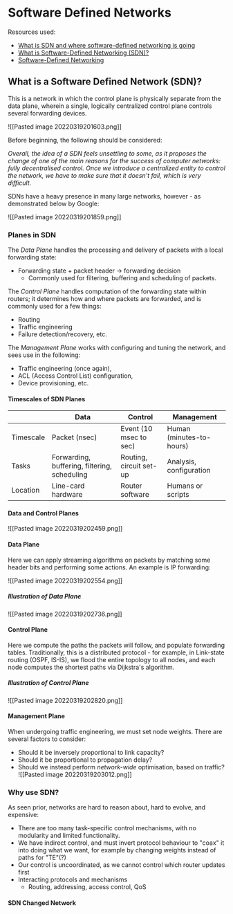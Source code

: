 # Software Defined Networks
Resources used:
- [What is SDN and where software-defined networking is going](https://www.networkworld.com/article/3209131/what-sdn-is-and-where-its-going.html)
- [What is Software-Defined Networking (SDN)?](https://www.vmware.com/topics/glossary/content/software-defined-networking)
- [Software-Defined Networking](https://www.cisco.com/c/en_uk/solutions/software-defined-networking/overview.html)

## What is a Software Defined Network (SDN)?
This is a network in which the control plane is physically separate from the data plane, wherein a single, logically centralized control plane controls several forwarding devices.

![[Pasted image 20220319201603.png]]

Before beginning, the following should be considered:

*Overall, the idea of a SDN feels unsettling to some, as it proposes the change of one of the main reasons for the success of computer networks: fully decentralised control. Once we introduce a centralized entity to control the network, we have to make sure that it doesn't fail, which is very difficult.*

SDNs have a heavy presence in many large networks, however - as demonstrated below by Google:

![[Pasted image 20220319201859.png]]

### Planes in SDN
The *Data Plane* handles the processing and delivery of packets with a local forwarding state:
- Forwarding state + packet header -> forwarding decision
	- Commonly used for filtering, buffering and scheduling of packets.

 The *Control Plane* handles computation of the forwarding state within routers; it determines how and where packets are forwarded, and is commonly used for a few things:
 - Routing
 - Traffic engineering
 - Failure detection/recovery, etc.

The *Management Plane* works with configuring and tuning the network, and sees use in the following:
- Traffic engineering (once again),
- ACL (Access Control List) configuration,
- Device provisioning, etc.

#### Timescales of SDN Planes
| | Data | Control | Management |
| --- | --- | --- | --- |
| Timescale | Packet (nsec) | Event (10 msec to sec) | Human (minutes-to-hours) |
| Tasks | Forwarding, buffering, filtering, scheduling | Routing, circuit set-up | Analysis, configuration |
| Location | Line-card hardware | Router software | Humans or scripts |

#### Data and Control Planes
![[Pasted image 20220319202459.png]]

#### Data Plane

Here we can apply streaming algorithms on packets by matching some header bits and performing some actions. An example is IP forwarding:

![[Pasted image 20220319202554.png]]

##### Illustration of Data Plane
![[Pasted image 20220319202736.png]]

#### Control Plane
Here we compute the paths the packets will follow, and populate forwarding tables. Traditionally, this is a distributed protocol - for example, in Link-state routing (OSPF, IS-IS), we flood the entire topology to all nodes, and each node computes the shortest paths via Dijkstra's algorithm.

##### Illustration of Control Plane
![[Pasted image 20220319202820.png]]

#### Management Plane
When undergoing traffic engineering, we must set node weights. There are several factors to consider:
- Should it be inversely proportional to link capacity?
- Should it be proportional to propagation delay?
- Should we instead perform *network-wide* optimisation, based on traffic?
![[Pasted image 20220319203012.png]]

### Why use SDN?
As seen prior, networks are hard to reason about, hard to evolve, and expensive:
- There are too many task-specific control mechanisms, with no modularity and limited functionality. 
- We have indirect control, and must invert protocol behaviour to "coax" it into doing what we want, for example by changing weights instead of paths for "TE"(?)
- Our control is uncoordinated, as we cannot control which router updates first
- Interacting protocols and mechanisms
	- Routing, addressing, access control, QoS

#### SDN Changed Network

